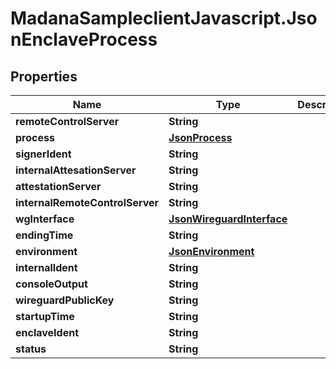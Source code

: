 # MadanaSampleclientJavascript.JsonEnclaveProcess

## Properties

Name | Type | Description | Notes
------------ | ------------- | ------------- | -------------
**remoteControlServer** | **String** |  | [optional] 
**process** | [**JsonProcess**](JsonProcess.md) |  | [optional] 
**signerIdent** | **String** |  | [optional] 
**internalAttesationServer** | **String** |  | [optional] 
**attestationServer** | **String** |  | [optional] 
**internalRemoteControlServer** | **String** |  | [optional] 
**wgInterface** | [**JsonWireguardInterface**](JsonWireguardInterface.md) |  | [optional] 
**endingTime** | **String** |  | [optional] 
**environment** | [**JsonEnvironment**](JsonEnvironment.md) |  | [optional] 
**internalIdent** | **String** |  | [optional] 
**consoleOutput** | **String** |  | [optional] 
**wireguardPublicKey** | **String** |  | [optional] 
**startupTime** | **String** |  | [optional] 
**enclaveIdent** | **String** |  | [optional] 
**status** | **String** |  | [optional] 


